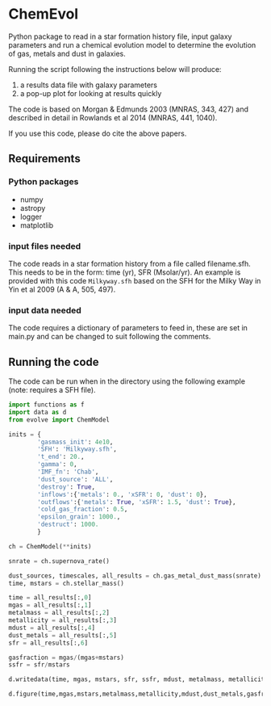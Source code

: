 # ChemEvol
Python package to read in a star formation history file, input galaxy parameters and run a chemical evolution model to determine the evolution of gas, metals and dust in galaxies.

Running the script following the instructions below will produce:

1. a results data file with galaxy parameters
1. a pop-up plot for looking at results quickly

The code is based on Morgan & Edmunds 2003 (MNRAS, 343, 427)
and described in detail in Rowlands et al 2014 (MNRAS, 441, 1040).

If you use this code, please do cite the above papers.

## Requirements

### Python packages
- numpy
- astropy
- logger
- matplotlib

### input files needed
The code reads in a star formation history from a file called filename.sfh.  This needs to be in the form: time (yr), SFR (Msolar/yr).    An example is provided with this code `Milkyway.sfh` based on the SFH for the Milky Way in Yin et al 2009 (A & A, 505, 497).

### input data needed
The code requires a dictionary of parameters to feed in, these are set in main.py and can be changed to suit following the comments.

## Running the code
The code can be run when in the directory using the following example (note: requires a SFH file).  

```python
import functions as f
import data as d
from evolve import ChemModel

inits = {
        'gasmass_init': 4e10,
        'SFH': 'Milkyway.sfh',
        't_end': 20.,
        'gamma': 0,
        'IMF_fn': 'Chab',
        'dust_source': 'ALL',
        'destroy': True,
        'inflows':{'metals': 0., 'xSFR': 0, 'dust': 0},
        'outflows':{'metals': True, 'xSFR': 1.5, 'dust': True},
        'cold_gas_fraction': 0.5,
        'epsilon_grain': 1000.,
        'destruct': 1000.
        }

ch = ChemModel(**inits)

snrate = ch.supernova_rate()

dust_sources, timescales, all_results = ch.gas_metal_dust_mass(snrate)
time, mstars = ch.stellar_mass()

time = all_results[:,0]
mgas = all_results[:,1]
metalmass = all_results[:,2]
metallicity = all_results[:,3]
mdust = all_results[:,4]
dust_metals = all_results[:,5]
sfr = all_results[:,6]

gasfraction = mgas/(mgas+mstars)
ssfr = sfr/mstars

d.writedata(time, mgas, mstars, sfr, ssfr, mdust, metalmass, metallicity, gasfraction)

d.figure(time,mgas,mstars,metalmass,metallicity,mdust,dust_metals,gasfraction,dust_sources,timescales)

```
